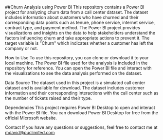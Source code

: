##Churn Analysis using Power BI
This repository contains a Power BI project for analyzing churn data from a call center dataset. The dataset includes information about customers who have churned and their corresponding data points such as tenure, phone service, internet service, contract type, and payment method. The Power BI project provides visualizations and insights on the data to help stakeholders understand the factors influencing churn and take appropriate actions to prevent it. The target variable is "Churn" which indicates whether a customer has left the company or not.

How to Use
To use this repository, you can clone or download it to your local machine. The Power BI file used for the analysis is included in the repository for reference. You can open the Power BI file and interact with the visualizations to see the data analysis performed on the dataset.

Data Source
The dataset used in this project is a simulated call center dataset and is available for download. The dataset includes customer information and their corresponding interactions with the call center such as the number of tickets raised and their type.

Dependencies
This project requires Power BI Desktop to open and interact with the Power BI file. You can download Power BI Desktop for free from the official Microsoft website.

Contact
If you have any questions or suggestions, feel free to contact me at mdavid@puclimited.com

